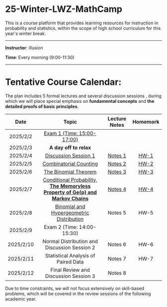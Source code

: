 # 25-Winter-LWZ-MathCamp

This is a course platform that provides learning resources for instruction in probability and statistics, within the scope of high school curriculum for this year's winter break.

---

**Instructor**: illusion

**Time**: Every morning (9:00-11:30)



---

# Tentative Course Calendar:

The plan includes 5 formal lectures and several discussion sessions , during which we will place special emphasis on **fundamental concepts** and **the detailed proofs of basic principles**.

| Date | Topic | Lecture Notes | Homemork |
|:----------:|:----------:|:----------:|:----------:|
| 2025/2/2 | [Exam 1 (Time: 15:00-17:00)](./Exam1.pdf) | | | |
| 2025/2/3 | **A day off to relax** | | |
| 2025/2/4 | [Discussion Session 1](./讲义/讲义1.pdf) | [Notes 1](./Notes/Notes-1.pdf) | [HW-1](./HW/HW-1.pdf) | 
| 2025/2/5 | [Combinatorial Counting](./讲义/讲义2.pdf) | [Notes 2](./Notes/Notes-2.pdf) | [HW-2](./HW/HW-2.pdf) | 
| 2025/2/6 | [The Binomial Theorem ](./讲义/讲义3.pdf)  | [Notes 3](./Notes/Notes-3.pdf) | [HW-3](./HW/HW-3.pdf) | 
| 2025/2/7 | [Conditional Probability, **The Memoryless Property of Ge(p) and Markov Chains**](./讲义/讲义4.pdf) | [Notes 4](./Notes/Notes-4.pdf) | [HW-4](./HW/HW-4.pdf) | 
| 2025/2/8 | [Binomial and Hypergeometric Distribution](./讲义/讲义5.pdf)  | Notes 5 | HW-5 |
| 2025/2/9 | Exam 2 (Time: 14:00-15:30) | | | 
| 2025/2/10 | Normal Distribution and Discussion Session 2 | Notes 6 | HW-6 | 
| 2025/2/11 | Statistical Analysis of Paired Data | Notes 7 | HW-7  |
| 2025/2/12 | Final Review and Discussion Session 3 | Notes 8 |  |



Due to time constraints, we will not focus extensively on skill-based problems, which will be covered in the review sessions of the following academic year.




